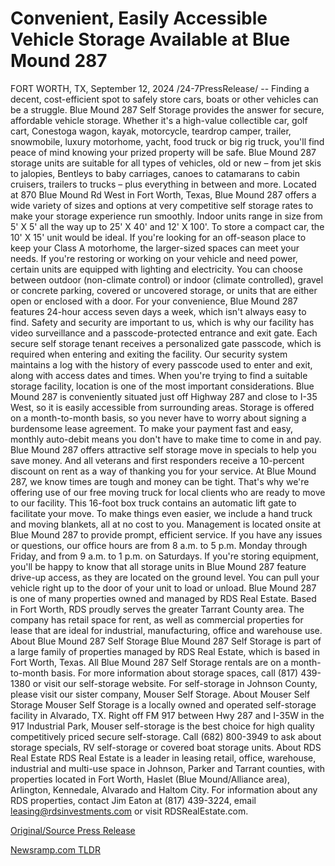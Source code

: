 # Convenient, Easily Accessible Vehicle Storage Available at Blue Mound 287

FORT WORTH, TX, September 12, 2024 /24-7PressRelease/ -- Finding a decent, cost-efficient spot to safely store cars, boats or other vehicles can be a struggle. Blue Mound 287 Self Storage provides the answer for secure, affordable vehicle storage. Whether it's a high-value collectible car, golf cart, Conestoga wagon, kayak, motorcycle, teardrop camper, trailer, snowmobile, luxury motorhome, yacht, food truck or big rig truck, you'll find peace of mind knowing your prized property will be safe.   Blue Mound 287 storage units are suitable for all types of vehicles, old or new – from jet skis to jalopies, Bentleys to baby carriages, canoes to catamarans to cabin cruisers, trailers to trucks – plus everything in between and more.   Located at 870 Blue Mound Rd West in Fort Worth, Texas, Blue Mound 287 offers a wide variety of sizes and options at very competitive self storage rates to make your storage experience run smoothly. Indoor units range in size from 5' X 5' all the way up to 25' X 40' and 12' X 100'. To store a compact car, the 10' X 15' unit would be ideal. If you're looking for an off-season place to keep your Class A motorhome, the larger-sized spaces can meet your needs. If you're restoring or working on your vehicle and need power, certain units are equipped with lighting and electricity. You can choose between outdoor (non-climate control) or indoor (climate controlled), gravel or concrete parking, covered or uncovered storage, or units that are either open or enclosed with a door.  For your convenience, Blue Mound 287 features 24-hour access seven days a week, which isn't always easy to find. Safety and security are important to us, which is why our facility has video surveillance and a passcode-protected entrance and exit gate. Each secure self storage tenant receives a personalized gate passcode, which is required when entering and exiting the facility. Our security system maintains a log with the history of every passcode used to enter and exit, along with access dates and times.   When you're trying to find a suitable storage facility, location is one of the most important considerations. Blue Mound 287 is conveniently situated just off Highway 287 and close to I-35 West, so it is easily accessible from surrounding areas.  Storage is offered on a month-to-month basis, so you never have to worry about signing a burdensome lease agreement. To make your payment fast and easy, monthly auto-debit means you don't have to make time to come in and pay. Blue Mound 287 offers attractive self storage move in specials to help you save money. And all veterans and first responders receive a 10-percent discount on rent as a way of thanking you for your service.  At Blue Mound 287, we know times are tough and money can be tight. That's why we're offering use of our free moving truck for local clients who are ready to move to our facility. This 16-foot box truck contains an automatic lift gate to facilitate your move. To make things even easier, we include a hand truck and moving blankets, all at no cost to you.  Management is located onsite at Blue Mound 287 to provide prompt, efficient service. If you have any issues or questions, our office hours are from 8 a.m. to 5 p.m. Monday through Friday, and from 9 a.m. to 1 p.m. on Saturdays.  If you're storing equipment, you'll be happy to know that all storage units in Blue Mound 287 feature drive-up access, as they are located on the ground level. You can pull your vehicle right up to the door of your unit to load or unload.  Blue Mound 287 is one of many properties owned and managed by RDS Real Estate. Based in Fort Worth, RDS proudly serves the greater Tarrant County area. The company has retail space for rent, as well as commercial properties for lease that are ideal for industrial, manufacturing, office and warehouse use.  About Blue Mound 287 Self Storage Blue Mound 287 Self Storage is part of a large family of properties managed by RDS Real Estate, which is based in Fort Worth, Texas. All Blue Mound 287 Self Storage rentals are on a month-to-month basis. For more information about storage spaces, call (817) 439-1380 or visit our self-storage website. For self-storage in Johnson County, please visit our sister company, Mouser Self Storage.  About Mouser Self Storage Mouser Self Storage is a locally owned and operated self-storage facility in Alvarado, TX. Right off FM 917 between Hwy 287 and I-35W in the 917 Industrial Park, Mouser self-storage is the best choice for high quality competitively priced secure self-storage. Call (682) 800-3949 to ask about storage specials, RV self-storage or covered boat storage units.  About RDS Real Estate RDS Real Estate is a leader in leasing retail, office, warehouse, industrial and multi-use space in Johnson, Parker and Tarrant counties, with properties located in Fort Worth, Haslet (Blue Mound/Alliance area), Arlington, Kennedale, Alvarado and Haltom City. For information about any RDS properties, contact Jim Eaton at (817) 439-3224, email leasing@rdsinvestments.com or visit RDSRealEstate.com. 

[Original/Source Press Release](https://www.24-7pressrelease.com/press-release/509548/convenient-easily-accessible-vehicle-storage-available-at-blue-mound-287) 

[Newsramp.com TLDR](https://newsramp.com/None) 